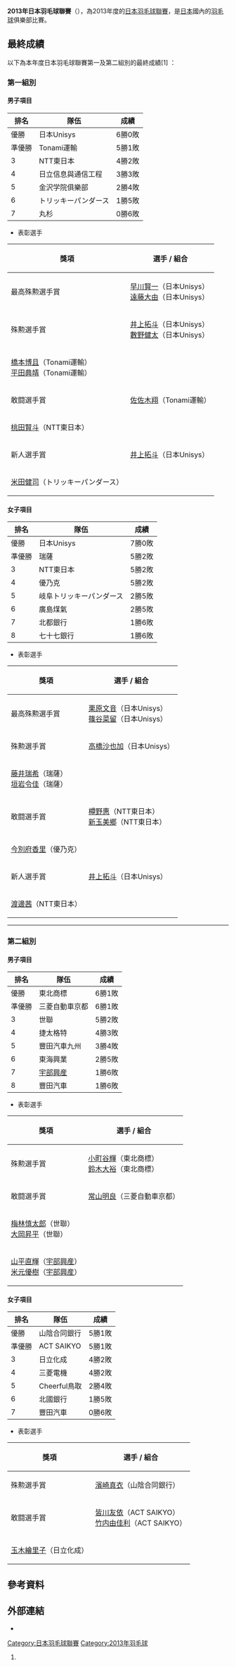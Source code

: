**2013年日本羽毛球聯賽**（），為2013年度的[日本羽毛球聯賽](https://zh.wikipedia.org/wiki/日本羽毛球聯賽 "wikilink")，是[日本](../Page/日本.md "wikilink")國內的[羽毛球](../Page/羽毛球.md "wikilink")俱樂部比賽。

## 最終成績

以下為本年度日本羽毛球聯賽第一及第二組別的最終成績\[1\] ：

### 第一組別

#### 男子項目

| 排名  | 隊伍         | 成績   |
| --- | ---------- | ---- |
| 優勝  | 日本Unisys   | 6勝0敗 |
| 準優勝 | Tonami運輸   | 5勝1敗 |
| 3   | NTT東日本     | 4勝2敗 |
| 4   | 日立信息與通信工程  | 3勝3敗 |
| 5   | 金沢学院俱樂部    | 2勝4敗 |
| 6   | トリッキーパンダース | 1勝5敗 |
| 7   | 丸杉         | 0勝6敗 |

  - 表彰選手

<table>
<thead>
<tr class="header">
<th><p>獎項</p></th>
<th><p>選手 / 組合</p></th>
</tr>
</thead>
<tbody>
<tr class="odd">
<td><p>最高殊勲選手賞</p></td>
<td><p><a href="../Page/早川賢一.md" title="wikilink">早川賢一</a>（日本Unisys）<br />
<a href="../Page/遠藤大由.md" title="wikilink">遠藤大由</a>（日本Unisys）</p></td>
</tr>
<tr class="even">
<td><p>殊勲選手賞</p></td>
<td><p><a href="../Page/井上拓斗.md" title="wikilink">井上拓斗</a>（日本Unisys）<br />
<a href="../Page/數野健太.md" title="wikilink">數野健太</a>（日本Unisys）</p></td>
</tr>
<tr class="odd">
<td><p><a href="../Page/橋本博且.md" title="wikilink">橋本博且</a>（Tonami運輸）<br />
<a href="../Page/平田典靖.md" title="wikilink">平田典靖</a>（Tonami運輸）</p></td>
<td></td>
</tr>
<tr class="even">
<td><p>敢闘選手賞</p></td>
<td><p><a href="../Page/佐佐木翔.md" title="wikilink">佐佐木翔</a>（Tonami運輸）</p></td>
</tr>
<tr class="odd">
<td><p><a href="../Page/桃田賢斗.md" title="wikilink">桃田賢斗</a>（NTT東日本）</p></td>
<td></td>
</tr>
<tr class="even">
<td><p>新人選手賞</p></td>
<td><p><a href="../Page/井上拓斗.md" title="wikilink">井上拓斗</a>（日本Unisys）</p></td>
</tr>
<tr class="odd">
<td><p><a href="https://zh.wikipedia.org/wiki/米田健司" title="wikilink">米田健司</a>（トリッキーパンダース）</p></td>
<td></td>
</tr>
</tbody>
</table>

#### 女子項目

| 排名  | 隊伍           | 成績   |
| --- | ------------ | ---- |
| 優勝  | 日本Unisys     | 7勝0敗 |
| 準優勝 | 瑞薩           | 5勝2敗 |
| 3   | NTT東日本       | 5勝2敗 |
| 4   | 優乃克          | 5勝2敗 |
| 5   | 岐阜トリッキーパンダース | 2勝5敗 |
| 6   | 廣島煤氣         | 2勝5敗 |
| 7   | 北都銀行         | 1勝6敗 |
| 8   | 七十七銀行        | 1勝6敗 |

  - 表彰選手

<table>
<thead>
<tr class="header">
<th><p>獎項</p></th>
<th><p>選手 / 組合</p></th>
</tr>
</thead>
<tbody>
<tr class="odd">
<td><p>最高殊勲選手賞</p></td>
<td><p><a href="../Page/栗原文音.md" title="wikilink">栗原文音</a>（日本Unisys）<br />
<a href="../Page/篠谷菜留.md" title="wikilink">篠谷菜留</a>（日本Unisys）</p></td>
</tr>
<tr class="even">
<td><p>殊勲選手賞</p></td>
<td><p><a href="../Page/高橋沙也加.md" title="wikilink">高橋沙也加</a>（日本Unisys）</p></td>
</tr>
<tr class="odd">
<td><p><a href="../Page/藤井瑞希.md" title="wikilink">藤井瑞希</a>（瑞薩）<br />
<a href="../Page/垣岩令佳.md" title="wikilink">垣岩令佳</a>（瑞薩）</p></td>
<td></td>
</tr>
<tr class="even">
<td><p>敢闘選手賞</p></td>
<td><p><a href="../Page/樽野惠.md" title="wikilink">樽野惠</a>（NTT東日本）<br />
<a href="../Page/新玉美鄉.md" title="wikilink">新玉美鄉</a>（NTT東日本）</p></td>
</tr>
<tr class="odd">
<td><p><a href="../Page/今別府香里.md" title="wikilink">今別府香里</a>（優乃克）</p></td>
<td></td>
</tr>
<tr class="even">
<td><p>新人選手賞</p></td>
<td><p><a href="../Page/井上拓斗.md" title="wikilink">井上拓斗</a>（日本Unisys）</p></td>
</tr>
<tr class="odd">
<td><p><a href="../Page/渡邊茜.md" title="wikilink">渡邊茜</a>（NTT東日本）</p></td>
<td></td>
</tr>
</tbody>
</table>

-----

### 第二組別

#### 男子項目

| 排名  | 隊伍                                                    | 成績   |
| --- | ----------------------------------------------------- | ---- |
| 優勝  | 東北商標                                                  | 6勝1敗 |
| 準優勝 | 三菱自動車京都                                               | 6勝1敗 |
| 3   | 世聯                                                    | 5勝2敗 |
| 4   | 捷太格特                                                  | 4勝3敗 |
| 5   | 豐田汽車九州                                                | 3勝4敗 |
| 6   | 東海興業                                                  | 2勝5敗 |
| 7   | [宇部興産](https://zh.wikipedia.org/wiki/宇部興産 "wikilink") | 1勝6敗 |
| 8   | 豐田汽車                                                  | 1勝6敗 |

  - 表彰選手

<table>
<thead>
<tr class="header">
<th><p>獎項</p></th>
<th><p>選手 / 組合</p></th>
</tr>
</thead>
<tbody>
<tr class="odd">
<td><p>殊勲選手賞</p></td>
<td><p><a href="https://zh.wikipedia.org/wiki/小町谷輝" title="wikilink">小町谷輝</a>（東北商標）<br />
<a href="https://zh.wikipedia.org/wiki/鈴木大裕" title="wikilink">鈴木大裕</a>（東北商標）</p></td>
</tr>
<tr class="even">
<td><p>敢闘選手賞</p></td>
<td><p><a href="https://zh.wikipedia.org/wiki/常山明良" title="wikilink">常山明良</a>（三菱自動車京都）</p></td>
</tr>
<tr class="odd">
<td><p><a href="https://zh.wikipedia.org/wiki/梅林慎太郎" title="wikilink">梅林慎太郎</a>（世聯）<br />
<a href="../Page/大岡昇平.md" title="wikilink">大岡昇平</a>（世聯）</p></td>
<td></td>
</tr>
<tr class="even">
<td><p><a href="https://zh.wikipedia.org/wiki/山平直輝" title="wikilink">山平直輝</a>（<a href="https://zh.wikipedia.org/wiki/宇部興産" title="wikilink">宇部興産</a>）<br />
<a href="https://zh.wikipedia.org/wiki/米元優樹" title="wikilink">米元優樹</a>（<a href="https://zh.wikipedia.org/wiki/宇部興産" title="wikilink">宇部興産</a>）</p></td>
<td></td>
</tr>
</tbody>
</table>

#### 女子項目

| 排名  | 隊伍         | 成績   |
| --- | ---------- | ---- |
| 優勝  | 山陰合同銀行     | 5勝1敗 |
| 準優勝 | ACT SAIKYO | 5勝1敗 |
| 3   | 日立化成       | 4勝2敗 |
| 4   | 三菱電機       | 4勝2敗 |
| 5   | Cheerful鳥取 | 2勝4敗 |
| 6   | 北國銀行       | 1勝5敗 |
| 7   | 豐田汽車       | 0勝6敗 |

  - 表彰選手

<table>
<thead>
<tr class="header">
<th><p>獎項</p></th>
<th><p>選手 / 組合</p></th>
</tr>
</thead>
<tbody>
<tr class="odd">
<td><p>殊勲選手賞</p></td>
<td><p><a href="https://zh.wikipedia.org/wiki/濱崎真衣" title="wikilink">濱崎真衣</a>（山陰合同銀行）</p></td>
</tr>
<tr class="even">
<td><p>敢闘選手賞</p></td>
<td><p><a href="https://zh.wikipedia.org/wiki/皆川友依" title="wikilink">皆川友依</a>（ACT SAIKYO）<br />
<a href="https://zh.wikipedia.org/wiki/竹内由佳利" title="wikilink">竹内由佳利</a>（ACT SAIKYO）</p></td>
</tr>
<tr class="odd">
<td><p><a href="https://zh.wikipedia.org/wiki/玉木繪里子" title="wikilink">玉木繪里子</a>（日立化成）</p></td>
<td></td>
</tr>
</tbody>
</table>

## 參考資料

## 外部連結

  -

[Category:日本羽毛球聯賽](https://zh.wikipedia.org/wiki/Category:日本羽毛球聯賽 "wikilink") [Category:2013年羽毛球](https://zh.wikipedia.org/wiki/Category:2013年羽毛球 "wikilink")

1.